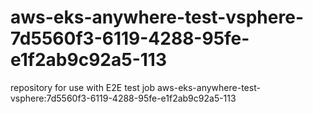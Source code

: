 # aws-eks-anywhere-test-vsphere-7d5560f3-6119-4288-95fe-e1f2ab9c92a5-113
repository for use with E2E test job aws-eks-anywhere-test-vsphere:7d5560f3-6119-4288-95fe-e1f2ab9c92a5-113
